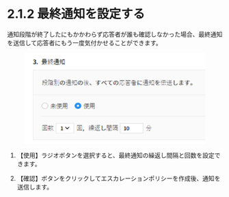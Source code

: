 # 2.1.2 最終通知を設定する

通知段階が終了したにもかかわらず応答者が誰も確認しなかった場合、最終通知を送信して応答者にもう一度気付かせることができます。

<figure><img src="../../.gitbook/assets/image (249).png" alt=""><figcaption></figcaption></figure>

1. 【使用】ラジオボタンを選択すると、最終通知の繰返し間隔と回数を設定できます。



2. 【確認】ボタンをクリックしてエスカレーションポリシーを作成後、通知を送信します。

